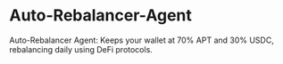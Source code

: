# Auto-Rebalancer-Agent
Auto-Rebalancer Agent: Keeps your wallet at 70% APT and 30% USDC, rebalancing daily using DeFi protocols.
